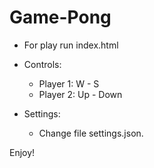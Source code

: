 # Game-Pong

* For play run index.html

* Controls:
	* Player 1: W - S
	* Player 2: Up - Down

* Settings:
	* Change file settings.json.

Enjoy!